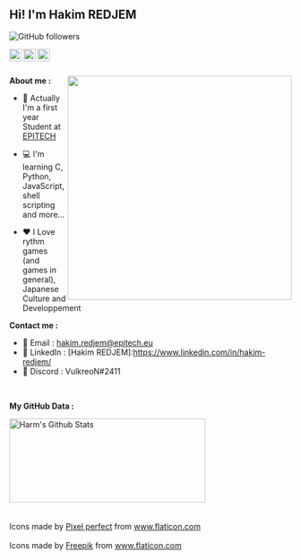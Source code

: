 [email]: mailto:hakim.redjem@epitech.eu
[github]: https://github.com/VulkreoN
[linkedin]: https://www.linkedin.com/in/hakim-redjem

<h2>Hi! I'm Hakim REDJEM</h2>

![GitHub followers](https://img.shields.io/github/followers/VulkreoN?label=Follow&style=social)

[<img align="left" alt="VulkreoN | Github" width="22px" src="https://image.flaticon.com/icons/svg/733/733553.svg" />][github]
[<img align="left" alt="VulkreoN | Email" width="22px" src="https://i.imgur.com/qCF3lzb.png" />][email]
[<img align="left" alt="VulkreoN | Linkedkin" width="22px" src="https://i.imgur.com/s6HbIpZ.png" />][linkedin]

</br>
</br>

<img align='right' src="https://i.imgur.com/4LG75kl.gif" width="400">**About me :**

- 📗 Actually I'm a first year Student at [EPITECH](https://www.epitech.eu/)

- 💻 I'm learning C, Python, JavaScript, shell scripting and more...

- ❤️ I Love rythm games (and games in general), Japanese Culture and Developpement

**Contact me :**
- 📧 Email : hakim.redjem@epitech.eu
- 📣 LinkedIn : [Hakim REDJEM]:https://www.linkedin.com/in/hakim-redjem/
- 💬 Discord : VulkreoN#2411

</br>

**My GitHub Data :**

<div style="-webkit-column-count: 2; -moz-column-count: 2; column-count: 2; -webkit-column-rule: 1px dotted #e0e0e0; -moz-column-rule: 1px dotted #e0e0e0; column-rule: 1px dotted #e0e0e0;">
    <div style="display: inline-block;">
        <img width="350" height="150" img align="left" alt="Harm's Github Stats" src="https://github-readme-stats.vercel.app/api?username=VulkreoN&theme=radical&show_icons=true&include_all_commits=true&count_private=true&hide_border=false&hide=issues" class="responsive" />
    </div>
</div>

</br>
</br>

<div>Icons made by <a href="https://icon54.com/" title="Pixel perfect">Pixel perfect</a> from <a href="https://www.flaticon.com/" title="Flaticon">www.flaticon.com</a></div>
</br>
<div>Icons made by <a href="https://www.freepik.com" title="Freepik">Freepik</a> from <a href="https://www.flaticon.com/" title="Flaticon">www.flaticon.com</a></div>
